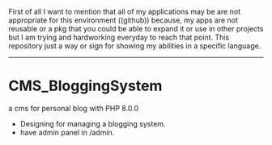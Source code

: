 First of all I want to mention that all of my applications may be are not
appropriate for this environment ((github)) because, my apps are not reusable or a pkg
that you could be able to expand it or use in other projects but I am trying and hardworking
everyday to reach that point.
This repository just a way or sign for showing my abilities in a specific language.
***


# CMS_BloggingSystem
a cms for personal blog with PHP 8.0.0

- Designing for managing a blogging system.
- have admin panel in /admin.
